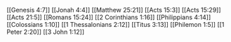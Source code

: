 [[Genesis 4:7]]
[[Jonah 4:4]]
[[Matthew 25:21]]
[[Acts 15:3]]
[[Acts 15:29]]
[[Acts 21:5]]
[[Romans 15:24]]
[[2 Corinthians 1:16]]
[[Philippians 4:14]]
[[Colossians 1:10]]
[[1 Thessalonians 2:12]]
[[Titus 3:13]]
[[Philemon 1:5]]
[[1 Peter 2:20]]
[[3 John 1:12]]
